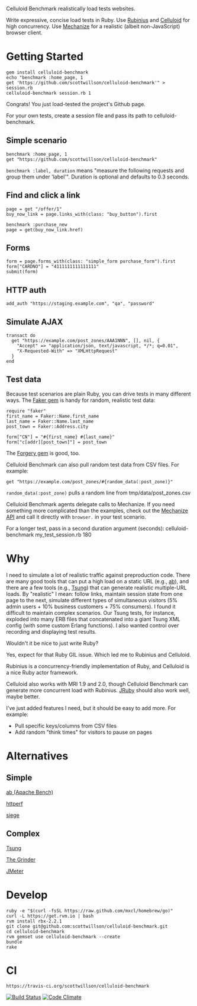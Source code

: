 Celluloid Benchmark realistically load tests websites.

Write expressive, concise load tests in Ruby. Use [Rubinius](http://rubini.us) and [Celluloid](https://github.com/celluloid/celluloid)
for high concurrency. Use [Mechanize](http://mechanize.rubyforge.org) for a realistic (albeit non-JavaScript) browser client.

Getting Started
===============
    gem install celluloid-benchmark
    echo "benchmark :home_page, 1
    get 'https://github.com/scottwillson/celluloid-benchmark'" > session.rb
    celluloid-benchmark session.rb 1

Congrats! You just load-tested the project's Github page.

For your own tests, create a session file and pass its path to celluloid-benchmark.

Simple scenario
---------------
    benchmark :home_page, 1
    get "https://github.com/scottwillson/celluloid-benchmark"

`benchmark :label, duration` means "measure the following requests and group them under 'label'".
Duration is optional and defaults to 0.3 seconds.

Find and click a link
---------------------
    page = get "/offer/1"
    buy_now_link = page.links_with(class: "buy_button").first

    benchmark :purchase_new
    page = get(buy_now_link.href)

Forms
-----
    form = page.forms_with(class: "simple_form purchase_form").first
    form["CARDNO"] = "4111111111111111"
    submit(form)

HTTP auth
---------
    add_auth "https://staging.example.com", "qa", "password"


Simulate AJAX
-------------
    transact do
      get "https://example.com/post_zones/AAA1NNN", [], nil, {
        "Accept" => "application/json, text/javascript, */*; q=0.01",
        "X-Requested-With" => "XMLHttpRequest"
      }
    end

Test data
---------
Because test scenarios are plain Ruby, you can drive tests in many different ways. The
[Faker gem](http://rubydoc.info/github/stympy/faker/master/frames) is handy
for random, realistic test data:

    require "faker"
    first_name = Faker::Name.first_name
    last_name = Faker::Name.last_name
    post_town = Faker::Address.city

    form["CN"] = "#{first_name} #{last_name}"
    form["c[addr][post_town]"] = post_town

The [Forgery gem](http://sevenwire.github.io/forgery/) is good, too.

Celluloid Benchmark can also pull random test data from CSV files. For example:

    get "https://example.com/post_zones/#{random_data(:post_zone)}"

`random_data(:post_zone)` pulls a random line from tmp/data/post_zones.csv

Celluloid Benchmark agents delegate calls to Mechanize. If you need something more complicated
than the examples, check out the [Mechanize API](http://mechanize.rubyforge.org/HTTP/Agent.html) and call it directly with `browser.` in your test scenario.

For a longer test, pass in a second duration argument (seconds):
    celluloid-benchmark my_test_session.rb 180

Why
===
I need to simulate a lot of realistic traffic against preproduction code.
There are many good tools that can put a high load on a static URL (e.g., [ab](http://httpd.apache.org/docs/2.2/programs/ab.html)), and there are a few tools
(e.g., [Tsung](http://tsung.erlang-projects.org)) that can generate realistic multiple-URL loads. By "realistic" I mean: follow links, maintain
session state from one page to the next, simulate different types of simultaneous visitors (5% admin users + 10%
business customers + 75% consumers). I found it difficult to maintain complex scenarios. Our Tsung tests,
for instance, exploded into many ERB files that concatenated into a giant Tsung XML config (with some custom Erlang
functions). I also wanted control over recording and displaying test results.

Wouldn't it be nice to just write Ruby?

Yes, expect for that Ruby GIL issue. Which led me to Rubinius and Celluloid.

Rubinius is a concurrency-friendly implementation of Ruby, and Celluloid is a nice Ruby actor framework.

Celluloid also works with MRI 1.9 and 2.0, though Celluloid Benchmark can generate more concurrent load with
Rubinius. [JRuby](http://jruby.org) should also work well, maybe better.

I've just added features I need, but it should be easy to add more. For example:

  * Pull specific keys/columns from CSV files
  * Add random "think times" for visitors to pause on pages

Alternatives
============

Simple
------
[ab (Apache Bench)](http://httpd.apache.org/docs/2.2/programs/ab.html)

[httperf](http://www.hpl.hp.com/research/linux/httperf/)

[siege](http://freecode.com/projects/siege)


Complex
-------
[Tsung](http://tsung.erlang-projects.org)

[The Grinder](http://grinder.sourceforge.net)

[JMeter](http://jmeter.apache.org)


Develop
=======
    ruby -e "$(curl -fsSL https://raw.github.com/mxcl/homebrew/go)"
    curl -L https://get.rvm.io | bash
    rvm install rbx-2.2.1
    git clone git@github.com:scottwillson/celluloid-benchmark.git
    cd celluloid-benchmark
    rvm gemset use celluloid-benchmark --create
    bundle
    rake

CI
==
    https://travis-ci.org/scottwillson/celluloid-benchmark


[![Build Status](https://travis-ci.org/scottwillson/celluloid-benchmark.svg?branch=master)](https://travis-ci.org/scottwillson/celluloid-benchmark)
[![Code Climate](https://codeclimate.com/github/scottwillson/celluloid-benchmark.png)](https://codeclimate.com/github/scottwillson/celluloid-benchmark)
